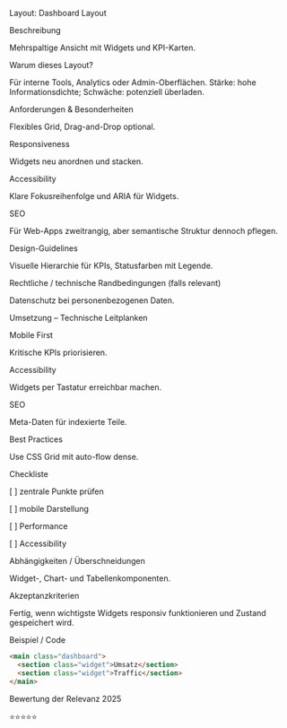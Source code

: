 Layout: Dashboard Layout

Beschreibung

Mehrspaltige Ansicht mit Widgets und KPI-Karten.

Warum dieses Layout?

Für interne Tools, Analytics oder Admin-Oberflächen. Stärke: hohe Informationsdichte; Schwäche: potenziell überladen.

Anforderungen & Besonderheiten

Flexibles Grid, Drag-and-Drop optional.

Responsiveness

Widgets neu anordnen und stacken.

Accessibility

Klare Fokusreihenfolge und ARIA für Widgets.

SEO

Für Web-Apps zweitrangig, aber semantische Struktur dennoch pflegen.

Design-Guidelines

Visuelle Hierarchie für KPIs, Statusfarben mit Legende.

Rechtliche / technische Randbedingungen (falls relevant)

Datenschutz bei personenbezogenen Daten.

Umsetzung – Technische Leitplanken

Mobile First

Kritische KPIs priorisieren.

Accessibility

Widgets per Tastatur erreichbar machen.

SEO

Meta-Daten für indexierte Teile.

Best Practices

Use CSS Grid mit auto-flow dense.

Checkliste

[ ] zentrale Punkte prüfen

[ ] mobile Darstellung

[ ] Performance

[ ] Accessibility

Abhängigkeiten / Überschneidungen

Widget-, Chart- und Tabellenkomponenten.

Akzeptanzkriterien

Fertig, wenn wichtigste Widgets responsiv funktionieren und Zustand gespeichert wird.

Beispiel / Code

```html
<main class="dashboard">
  <section class="widget">Umsatz</section>
  <section class="widget">Traffic</section>
</main>
```

Bewertung der Relevanz 2025

⭐⭐⭐⭐⭐
